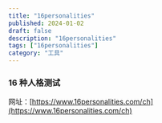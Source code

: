 ```yaml
---
title: "16personalities"
published: 2024-01-02
draft: false
description: "16personalities"
tags: ["16personalities"]
category: "工具"
---
```


### 16 种人格测试

网址：[https://www.16personalities.com/ch](https://www.16personalities.com/ch)
